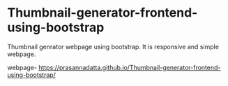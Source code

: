 # Thumbnail-generator-frontend-using-bootstrap
Thumbnail genrator webpage using bootstrap. It is responsive and simple webpage.

webpage-
https://prasannadatta.github.io/Thumbnail-generator-frontend-using-bootstrap/
